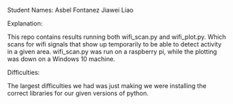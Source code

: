 Student Names:
Asbel Fontanez
Jiawei Liao

Explanation:

This repo contains results running both wifi_scan.py and wifi_plot.py. Which scans for wifi signals that show up temporarily to be able to detect activity in a given area.
wifi_scan.py was run on a raspberry pi, while the plotting was down on a Windows 10 machine.

Difficulties:

The largest difficulties we had was just making we were installing the correct libraries for our given versions of python.
